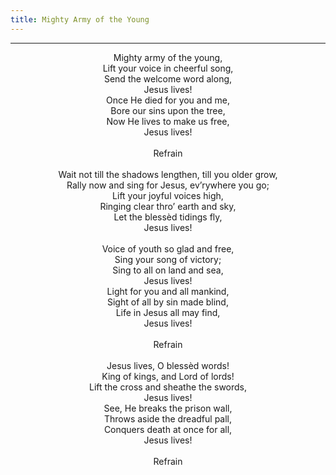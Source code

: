 ```yaml
---
title: Mighty Army of the Young
---
```


---
<center>
Mighty army of the young,<br/>
Lift your voice in cheerful song,<br/>
Send the welcome word along,<br/>
Jesus lives!<br/>
Once He died for you and me,<br/>
Bore our sins upon the tree,<br/>
Now He lives to make us free,<br/>
Jesus lives!<br/>
<br/>
Refrain<br/>
<br/>
Wait not till the shadows lengthen, till you older grow,<br/>
Rally now and sing for Jesus, ev’rywhere you go;<br/>
Lift your joyful voices high,<br/>
Ringing clear thro’ earth and sky,<br/>
Let the blessèd tidings fly,<br/>
Jesus lives!<br/>
<br/>
Voice of youth so glad and free,<br/>
Sing your song of victory;<br/>
Sing to all on land and sea,<br/>
Jesus lives!<br/>
Light for you and all mankind,<br/>
Sight of all by sin made blind,<br/>
Life in Jesus all may find,<br/>
Jesus lives!<br/>
<br/>
Refrain<br/>
<br/>
Jesus lives, O blessèd words!<br/>
King of kings, and Lord of lords!<br/>
Lift the cross and sheathe the swords,<br/>
Jesus lives!<br/>
See, He breaks the prison wall,<br/>
Throws aside the dreadful pall,<br/>
Conquers death at once for all,<br/>
Jesus lives!<br/>
<br/>
Refrain
</center>